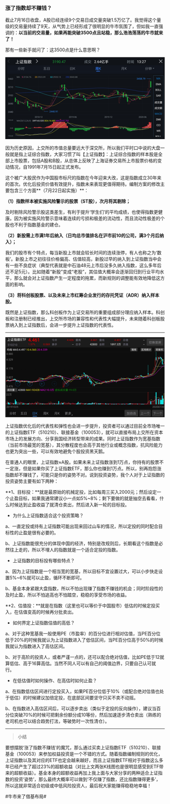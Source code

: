 ### 涨了指数却不赚钱？

截止7月16日收盘，A股已经连续9个交易日成交量突破1.5万亿了。我觉得这个量级的交易量持续了9天，从气势上已经形成了很明显的牛市氛围了，但如我一直强调的：**以当前的交易量，如果再能突破3500点且站稳，那么浩浩荡荡的牛市就来了！**

那有一些新手就问了：这3500点是什么意思啊？

![上综](../img/szzz-info-1.jpg)

因为历史原因，上交所的市值总量要远大于深交所，所以我们平时口中说的大盘一般就是指上证综合指数，大家习惯了叫【上证指数】：上证综合指数的样本股是全部上市股票，包括A股和B股，从总体上反映了上海证券交易所上市股票价格的变动情况，自1991年7月15日起正式发布。

这个被广大股民作为中国股市标尺的指数在今年迎来大改，这是指数成立30年来的首次。优化后投资价值有效提升，指数未来表现更值得期待。编制方案的修改主要包含三个方面**（7月22日起实施）**：

**（1）指数样本被实施风险警示的股票（ST股），次月将其剔除；**

及时剔除风险警示股这类差生，有利于提升‘学生们’的平均成绩，也使得指数更健康。因为被实施风险警示意味着连续的亏损和极差的流动性，而且流动性极差的个股也不利于指数基金的建仓。

**（2）新股需上市满1年后纳入（日均总市值排名在沪市前10的公司，满3个月后纳入）；**

我们的股市有个特点，每当新股上市就会较长时间的连续涨停，有人也称之为‘数板’。新股上市之初往往价格偏高、估值较高，新股过早的纳入到上证指数当中会有一些不良症状（典型代表就是中石油48元上市后没多久纳入指数，这么多年后还不足5元）。比如随着“新股”变成“老股”，其估值大概率会逐渐回归到行业平均水平，那么就会对上证指数产生一定程度的拖累，而新规则的调整能有效地降低这方面的影响。

**（3）将科创板股票、以及未来上市红筹企业发行的存托凭证（ADR）纳入样本股。**

既然是上证指数，那么科创板作为上证交易所的重要组成部分理应纳入样本。科创板和注册制已经推出，上交所市场的兼容性和代表性大幅提升，未来随着科创板股票纳入到上证指数后，会进一步提升上证指数的代表性。

---

![上综ETF](../img/szzz-info-2.jpg)

上证指数优化后的代表性和弹性也会进一步提升，投资者可以通过目前全市场唯一的上证指数ETF（510210）、联接基金（100053），就可以直接布局上交所在资本市场上的发展方向、分享我国经济转型带来的成果。同时上证指数作为宽基指数（当前市场最宽的宽基），其分散程度也会高于其他行业或概念指数，抗风险能力也更为突出一些，可以有效地避免个股投资黑天鹅。

在普通人的眼里，上证指数≈A股。如果未来上证指数涨到1万点，你持有的股票不一定涨，但是如果你买了上证指数ETF，那么你也赚到1万点。所以，别再抱怨涨指数却不赚钱了，可能只是你的姿势不对。说到投资姿势，我个人对于上证指数的投资姿势主要有如下两种：

**1、目标投：**就是最原始的机械定投，比如每周三买入2000元；然后设定一个止盈目标，如果我通常建议小一点如5%~8%；剩下要做的就是抽空去看看，什么时候达到止盈收益了就清仓卖出，然后进入新一轮的目标投。

- 为什么上证指数适合这个投资策略？

a、一直定投或持有上证指数可能出现来回过山车的情况，所以定投的同时配合目标性的止盈是很有必要的。

b、上证指数能很充分的体现中国的经济，特别是改规则后，长期看这个指数是必然往上走的，所以不埋人的指数就是一个适合定投的指数。

- 上证指数的目标投有哪些特点？

a、因为上证指数是一个相当宽的宽基，所以目标不宜设置过大，可以小步快走设置5%~6%就可以止盈，循环不断即可。

b、基金本身紧跟大盘指数，所以不怕出现赚了指数不赚钱的机会；同时阶段性的及时止盈，所以不怕追高也不怕踏空，稳稳的享受市场的收益。

**2、估值投：**就是在指数（这里也可以等价于中国股市）低估的时候定投买入，在估值变高的时候再分批卖出。

- 如何界定上证指数估值的高低？

a、对于这种宽基我一般使用PE（市盈率）的百分位进行相对估值，当PE百分位低于20%的时候我就认为上证指数进入了低估区间，当PE百分位高于50%的时候我就认为指数进入了高估区间。

b、对于高阶的投资人，或者严谨一点的，还可以配合绝对估值，比如PE低于12就算低估、高于16算高估。当然不同人可以有自己的阈值边界，只要自己认可就行。

- 在低估值时如何操作、在高估时如何止盈？

a、在指数低估区间进行定投买入，如果PE百分位低于10%（或配合绝对估值也处于低估）的时候建议加倍定投，在底部区间要坚守只买不卖不动摇。

b、在指数进入高估区间后，可以逐步卖出（类似于定投的反向操作），建议当百分位突破70%的时候可把剩余份额分成10等份，然后加速逐步清仓卖出（熟练的老司机也可以结合趋势打法，等破势时一次性清仓）。

---

> 小结

要想摆脱‘涨了指数不赚钱’的魔咒，那么通过买卖上证指数ETF（510210）、联接基金（100053）来参加权益投资是一个不错的方式。随着指数编制规则的优化，上证指数以及其对应的ETF也定会越来越好，而且上证指数ETF相对于指数这么多年已经产生了超过23%的超额收益（对比上文两张K线图也是很明显感受到ETF带来的超额收益）。基金本身的超额收益再加上我上面与大家分享的两种适合上证指数的投资‘姿势’，那么最终大概率可以做到‘不仅赚了指数，还比指数赚得更多’，所以这就非常适合初级或中低风险投资人，最后祝大家能赚得稳稳地幸福！






























 #牛市来了借基布局#